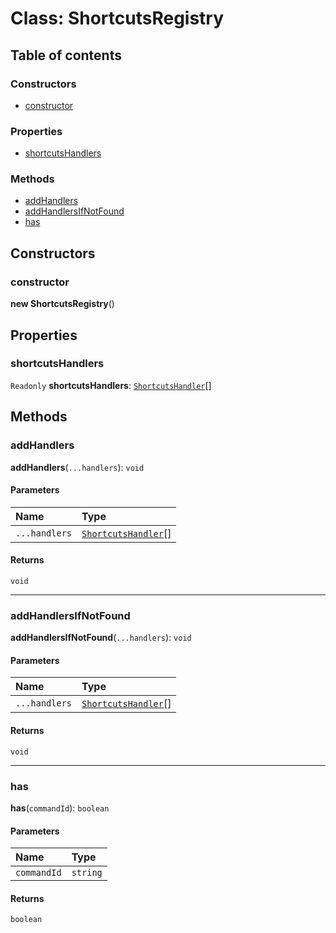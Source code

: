 # Class: ShortcutsRegistry

## Table of contents

### Constructors

* [constructor](/en/auto-docs/editor/classes/ShortcutsRegistry.md#constructor)

### Properties

* [shortcutsHandlers](/en/auto-docs/editor/classes/ShortcutsRegistry.md#shortcutshandlers)

### Methods

* [addHandlers](/en/auto-docs/editor/classes/ShortcutsRegistry.md#addhandlers)
* [addHandlersIfNotFound](/en/auto-docs/editor/classes/ShortcutsRegistry.md#addhandlersifnotfound)
* [has](/en/auto-docs/editor/classes/ShortcutsRegistry.md#has)

## Constructors

### constructor

**new ShortcutsRegistry**()

## Properties

### shortcutsHandlers

`Readonly` **shortcutsHandlers**: [`ShortcutsHandler`](/en/auto-docs/editor/interfaces/ShortcutsHandler.md)\[]

## Methods

### addHandlers

**addHandlers**(`...handlers`): `void`

#### Parameters

| Name | Type |
| :------ | :------ |
| `...handlers` | [`ShortcutsHandler`](/en/auto-docs/editor/interfaces/ShortcutsHandler.md)\[] |

#### Returns

`void`

***

### addHandlersIfNotFound

**addHandlersIfNotFound**(`...handlers`): `void`

#### Parameters

| Name | Type |
| :------ | :------ |
| `...handlers` | [`ShortcutsHandler`](/en/auto-docs/editor/interfaces/ShortcutsHandler.md)\[] |

#### Returns

`void`

***

### has

**has**(`commandId`): `boolean`

#### Parameters

| Name | Type |
| :------ | :------ |
| `commandId` | `string` |

#### Returns

`boolean`
